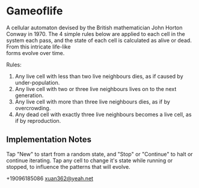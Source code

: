 # Gameoflife

A cellular automaton devised by the British mathematician John Horton Conway in 1970. 
The 4 simple rules below are applied to each cell in the system each pass, and the 
state of each cell is calculated as alive or dead. From this intricate life-like  
forms evolve over time. 

Rules: 
1. Any live cell with less than two live neighbours dies, as if caused by under-population. 
2. Any live cell with two or three live neighbours lives on to the next generation. 
3. Any live cell with more than three live neighbours dies, as if by overcrowding. 
4. Any dead cell with exactly three live neighbours becomes a live cell, as if by reproduction. 

Implementation Notes
--------------------
Tap "New" to start from a random state, and "Stop" or "Continue" to halt or continue iterating. 
Tap any cell to change it's state while running or stopped, to influence the patterns that will evolve.  

+19096185086 xuan362@yeah.net
